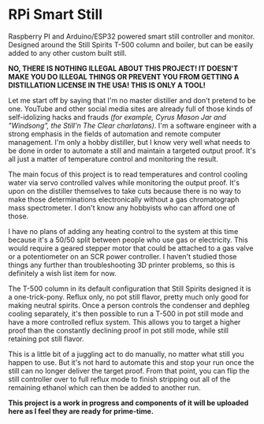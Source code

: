 # RPi Smart Still
Raspberry PI and Arduino/ESP32 powered smart still controller and monitor. Designed around the Still Spirits T-500 column and boiler, but can be easily added to any other custom built still.

**NO, THERE IS NOTHING ILLEGAL ABOUT THIS PROJECT! IT DOESN'T MAKE YOU DO ILLEGAL THINGS OR PREVENT YOU FROM GETTING A DISTILLATION LICENSE IN THE USA! THIS IS ONLY A TOOL!**

Let me start off by saying that I'm no master distiller and don't pretend to be one. YouTube and other social media sites are already full of those kinds of self-idolizing hacks and frauds *(for example, Cyrus Mason Jar and "Windsong", the Still'n The Clear charlatans)*. I'm a software engineer with a strong emphasis in the fields of automation and remote computer management. I'm only a hobby distiller, but I know very well what needs to be done in order to automate a still and maintain a targeted output proof. It's all just a matter of temperature control and monitoring the result.

The main focus of this project is to read temperatures and control cooling water via servo controlled valves while monitoring the output proof. It's upon on the distiller themselves to take cuts because there is no way to make those determinations electronically without a gas chromatograph mass spectrometer. I don't know any hobbyists who can afford one of those.

I have no plans of adding any heating control to the system at this time because it's a 50/50 split between people who use gas or electricity. This would require a geared stepper motor that could be attached to a gas valve or a potentiometer on an SCR power controller. I haven't studied those things any further than troubleshooting 3D printer problems, so this is definitely a wish list item for now.

The T-500 column in its default configuration that Still Spirits designed it is a one-trick-pony. Reflux only, no pot still flavor, pretty much only good for making neutral spirits. Once a person controls the condenser and dephleg cooling separately, it's then possible to run a T-500 in pot still mode and have a more controlled reflux system. This allows you to target a higher proof than the constantly declining proof in pot still mode, while still retaining pot still flavor.

This is a little bit of a juggling act to do manually, no matter what still you happen to use. But it's not hard to automate this and stop your run once the still can no longer deliver the target proof. From that point, you can flip the still controller over to full reflux mode to finish stripping out all of the remaining ethanol which can then be added to another run.

**This project is a work in progress and components of it will be uploaded here as I feel they are ready for prime-time.**
